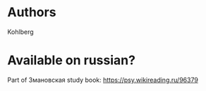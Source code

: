 #                  Authors

Kohlberg

#                  Available on russian?

Part of Змановская study book:
<https://psy.wikireading.ru/96379>